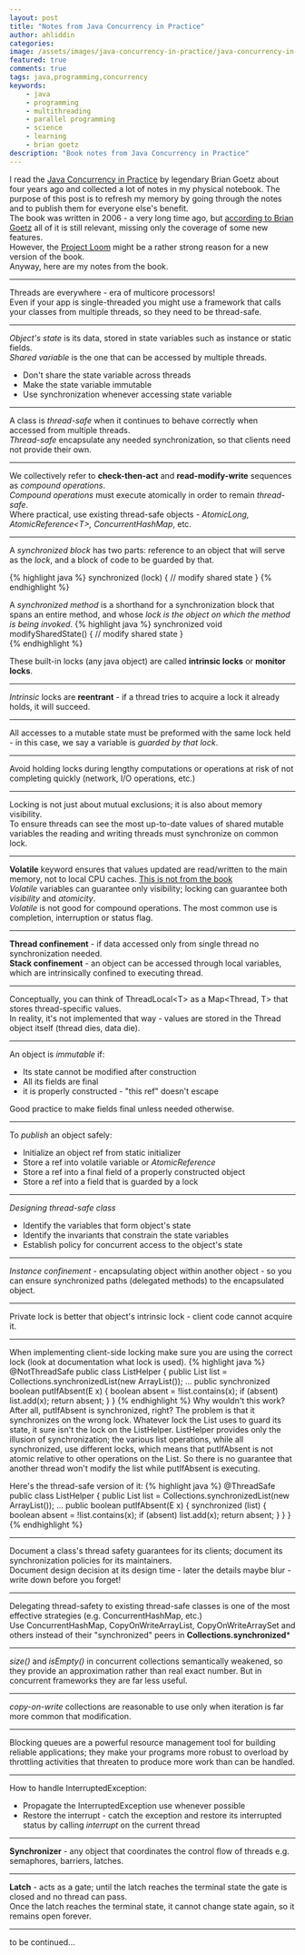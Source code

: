 ```yaml
---
layout: post
title: "Notes from Java Concurrency in Practice"
author: ahliddin
categories:
image: /assets/images/java-concurrency-in-practice/java-concurrency-in-practice.png
featured: true
comments: true
tags: java,programming,concurrency
keywords:
    - java
    - programming
    - multithreading
    - parallel programming
    - science
    - learning
    - brian goetz
description: "Book notes from Java Concurrency in Practice"
---
```

I read the [Java Concurrency in Practice](https://www.amazon.com/gp/product/0321349601) by legendary Brian Goetz about four years ago
and collected a lot of notes in my physical notebook.
The purpose of this post is to refresh my memory by going through the notes and to publish them for everyone else's benefit.  
The book was written in 2006 - a very long time ago, but [according to Brian Goetz](https://stackoverflow.com/a/10214606/3082046) 
all of it is still relevant, missing only the coverage of some new features.  
However, the [Project Loom](https://wiki.openjdk.java.net/display/loom/Main) might be a rather strong reason for a new version of the book.  
Anyway, here are my notes from the book.

***
Threads are everywhere - era of multicore processors!  
Even if your app is single-threaded you might use a framework that calls your classes from multiple threads, so they need to be thread-safe.

***
*Object's state* is its data, stored in state variables such as instance or static fields.  
*Shared variable* is the one that can be accessed by multiple threads.

- Don't share the state variable across threads
- Make the state variable immutable
- Use synchronization whenever accessing state variable

***
A class is *thread-safe* when it continues to behave correctly when accessed from multiple threads.  
*Thread-safe* encapsulate any needed synchronization, so that clients need not provide their own. 

***
We collectively refer to **check-then-act** and **read-modify-write** sequences as *compound operations*.  
*Compound operations* must execute atomically in order to remain *thread-safe*.  
Where practical, use existing thread-safe objects - *AtomicLong, AtomicReference&#60;T&#62;, ConcurrentHashMap*, etc.

***
A *synchronized block* has two parts: reference to an object that will serve as the *lock*, and a block of code to be guarded by that.

{% highlight java %}
    synchronized (lock) {
        // modify shared state
    }
{% endhighlight  %} 

A *synchronized method* is a shorthand for a synchronization block that spans an entire method,
and whose *lock is the object on which the method is being invoked*.
{% highlight java %}
    synchronized void modifySharedState() {
        // modify shared state
    }   
{% endhighlight  %} 

These built-in locks (any java object) are called **intrinsic locks** or **monitor locks**.

***
*Intrinsic* locks are **reentrant** - if a thread tries to acquire a lock it already holds, it will succeed.

***
All accesses to a mutable state must be preformed with the same lock held - in this case, we say a variable is *guarded by that lock*.

***
Avoid holding locks during lengthy computations or operations at risk of not completing quickly (network, I/O operations, etc.)

***
Locking is not just about mutual exclusions; it is also about memory visibility.  
To ensure threads can see the most up-to-date values of shared mutable variables the reading and writing threads must synchronize on common lock.

***
**Volatile** keyword ensures that values updated are read/written to the main memory, not to local CPU caches.
[This is not from the book](http://tutorials.jenkov.com/java-concurrency/volatile.html)  
*Volatile* variables can guarantee only visibility; locking can guarantee both *visibility* and *atomicity*.  
*Volatile* is not good for compound operations. The most common use is completion, interruption or status flag.

***
**Thread confinement** - if data accessed only from single thread no synchronization needed.  
**Stack confinement** - an object can be accessed through local variables, which are intrinsically confined to executing thread.

***
Conceptually, you can think of ThreadLocal&lt;T&gt; as a Map&lt;Thread, T&gt; that stores thread-specific values.  
In reality, it's not implemented that way - values are stored in the Thread object itself (thread dies, data die).

***
An object is *immutable* if:
- Its state cannot be modified after construction
- All its fields are final
- it is properly constructed - "this ref" doesn't escape

Good practice to make fields final unless needed otherwise.

***
To *publish* an object safely: 
- Initialize an object ref from static initializer
- Store a ref into volatile variable or *AtomicReference* 
- Store a ref into a final field of a properly constructed object
- Store a ref into a field that is guarded by a lock

***
*Designing thread-safe class*
- Identify the variables that form object's state
- Identify the invariants that constrain the state variables
- Establish policy for concurrent access to the object's state

***
*Instance confinement* - encapsulating object within another object - so you can ensure synchronized paths (delegated methods) to the encapsulated object.

***
Private lock is better that object's intrinsic lock - client code cannot acquire it.

***
When implementing client-side locking make sure you are using the correct lock (look at documentation what lock is used).
{% highlight java %}
@NotThreadSafe
public class ListHelper<E> {
    public List<E> list = Collections.synchronizedList(new ArrayList<E>());
    ...
    public synchronized boolean putIfAbsent(E x) {
        boolean absent = !list.contains(x);
        if (absent)
            list.add(x);
        return absent;
    }
}
{% endhighlight %}
Why wouldn't this work? After all, putIfAbsent is synchronized, right? The problem is that it synchronizes on the
wrong lock. Whatever lock the List uses to guard its state, it sure isn't the lock on the ListHelper. ListHelper
provides only the illusion of synchronization; the various list operations, while all synchronized, use different locks,
which means that putIfAbsent is not atomic relative to other operations on the List. So there is no guarantee that
another thread won't modify the list while putIfAbsent is executing.

Here's the thread-safe version of it:
{% highlight java %}
@ThreadSafe
public class ListHelper<E> {
    public List<E> list = Collections.synchronizedList(new ArrayList<E>());
    ...
    public boolean putIfAbsent(E x) {
        synchronized (list) {
            boolean absent = !list.contains(x);
            if (absent)
                list.add(x);
            return absent;
        }
    }
}
{% endhighlight %}

***
Document a class's thread safety guarantees for its clients; document its synchronization policies for its maintainers.  
Document design decision at its design time - later the details maybe blur - write down before you forget!

***
Delegating thread-safety to existing thread-safe classes is one of the most effective strategies (e.g. ConcurrentHashMap, etc.)  
Use ConcurrentHashMap, CopyOnWriteArrayList, CopyOnWriteArraySet and others instead of their "synchronized" peers in **Collections.synchronized***

***
*size()* and *isEmpty()* in concurrent collections semantically weakened, so they provide an approximation rather than real exact number.
But in concurrent frameworks they are far less useful.

***
*copy-on-write* collections are reasonable to use only when iteration is far more common that modification.

***
Blocking queues are a powerful resource management tool for building reliable applications;
they make your programs more robust to overload by throttling activities that threaten to produce more work than can be handled.

***
How to handle InterruptedException:  
- Propagate the InterruptedException use whenever possible 
- Restore the interrupt - catch the exception and restore its interrupted status by calling *interrupt* on the current thread

***
**Synchronizer** - any object that coordinates the control flow of threads e.g. semaphores, barriers, latches. 

***
**Latch** - acts as a gate; until the latch reaches the terminal state the gate is closed and no thread can pass.  
Once the latch reaches the terminal state, it cannot change state again, so it remains open forever.

***
to be continued...











































